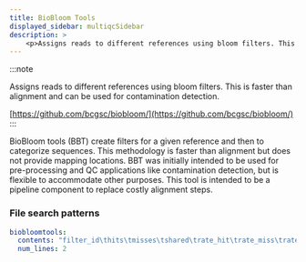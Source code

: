 ```yaml
---
title: BioBloom Tools
displayed_sidebar: multiqcSidebar
description: >
    <p>Assigns reads to different references using bloom filters. This is faster than alignment and can be used for contamination detection.</p>
---
```


<!--
~~~~~ DO NOT EDIT ~~~~~
This file is autogenerated from the MultiQC module python docstring.
Do not edit the markdown, it will be overwritten.

File path for the source of this content: multiqc/modules/biobloomtools/biobloomtools.py
~~~~~~~~~~~~~~~~~~~~~~~
-->

:::note
<p>Assigns reads to different references using bloom filters. This is faster than alignment and can be used for contamination detection.</p>

[https://github.com/bcgsc/biobloom/](https://github.com/bcgsc/biobloom/)
:::

BioBloom tools (BBT) create filters for a given reference and then to categorize sequences.
This methodology is faster than alignment but does not provide mapping locations. BBT was initially intended to
be used for pre-processing and QC applications like contamination detection, but is flexible to accommodate other
purposes. This tool is intended to be a pipeline component to replace costly alignment steps.

### File search patterns

```yaml
biobloomtools:
  contents: "filter_id\thits\tmisses\tshared\trate_hit\trate_miss\trate_shared"
  num_lines: 2
```
    